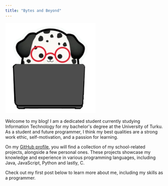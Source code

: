 ```yaml
---
title: "Bytes and Beyond"
---
```

![Dustin on laptop!](/docs/assets/img/dustin-on-computer.png "Dustin on laptop!")

Welcome to my blog! I am a dedicated student currently studying Information Technology for my bachelor's degree at the University of Turku. As a student and future programmer, I think my best qualities are a strong work ethic, self-motivation, and a passion for learning.

On my [GitHub profile](https://github.com/3liasP), you will find a collection of my school-related projects, alongside a few personal ones. These projects showcase my knowledge and experience in various programming languages, including Java, JavaScript, Python and lastly, C.

Check out my first post below to learn more about me, including my skills as a programmer.